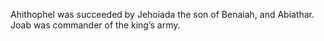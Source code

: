 Ahithophel was succeeded by Jehoiada the son of Benaiah, and Abiathar. Joab was commander of the king’s army.
